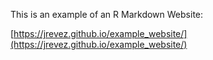 This is an example of an R Markdown Website: 

[https://jrevez.github.io/example_website/](https://jrevez.github.io/example_website/)
